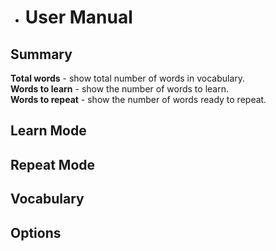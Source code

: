  - # User Manual

## Summary

**Total words** - show total number of words in vocabulary.<br>
**Words to learn** - show the number of words to learn.<br>
**Words to repeat** - show the number of words ready to repeat.

## Learn Mode

## Repeat Mode

## Vocabulary

## Options
